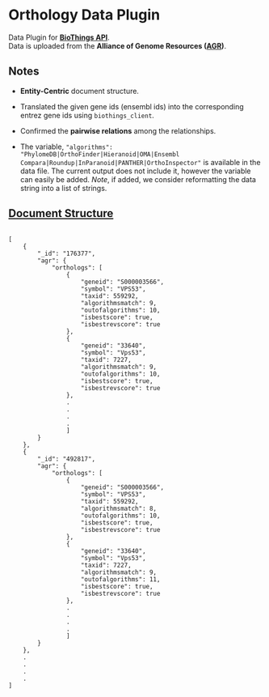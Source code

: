# Orthology Data Plugin 
Data Plugin for **[BioThings API](https://biothings.io/)**.  
Data is uploaded from the **Alliance of Genome Resources ([AGR](https://www.alliancegenome.org/downloads#orthology))**. 
<br>  

## Notes    

- **Entity-Centric** document structure.  


- Translated the given gene ids (ensembl ids) into the corresponding entrez gene ids using `biothings_client`.   
- Confirmed the **pairwise relations** among the relationships.  
- The variable, `"algorithms": "PhylomeDB|OrthoFinder|Hieranoid|OMA|Ensembl Compara|Roundup|InParanoid|PANTHER|OrthoInspector"` is available in the data file. The current output does not include it, however the variable can easily be added. *Note*, if added, we consider reformatting the data string into a list of strings. 




## <u> Document Structure </u>
      
```

[
    {
        "_id": "176377",
        "agr": {
            "orthologs": [
                {
                    "geneid": "S000003566",
                    "symbol": "VPS53",
                    "taxid": 559292,
                    "algorithmsmatch": 9,
                    "outofalgorithms": 10,
                    "isbestscore": true,
                    "isbestrevscore": true
                },
                {
                    "geneid": "33640",
                    "symbol": "Vps53",
                    "taxid": 7227,
                    "algorithmsmatch": 9,
                    "outofalgorithms": 10,
                    "isbestscore": true,
                    "isbestrevscore": true
                },   
                .  
                .  
                .  
                .    
                ]  
        }
    },
    {
        "_id": "492817",
        "agr": {
            "orthologs": [
                {
                    "geneid": "S000003566",
                    "symbol": "VPS53",
                    "taxid": 559292,
                    "algorithmsmatch": 8,
                    "outofalgorithms": 10,
                    "isbestscore": true,
                    "isbestrevscore": true
                },
                {
                    "geneid": "33640",
                    "symbol": "Vps53",
                    "taxid": 7227,
                    "algorithmsmatch": 9,
                    "outofalgorithms": 11,
                    "isbestscore": true,
                    "isbestrevscore": true
                },    
                .  
                .  
                .  
                .  
                ]
        }
    },
    .  
    .  
    .  
    .   
]        

```  



<br>  
<br>  

